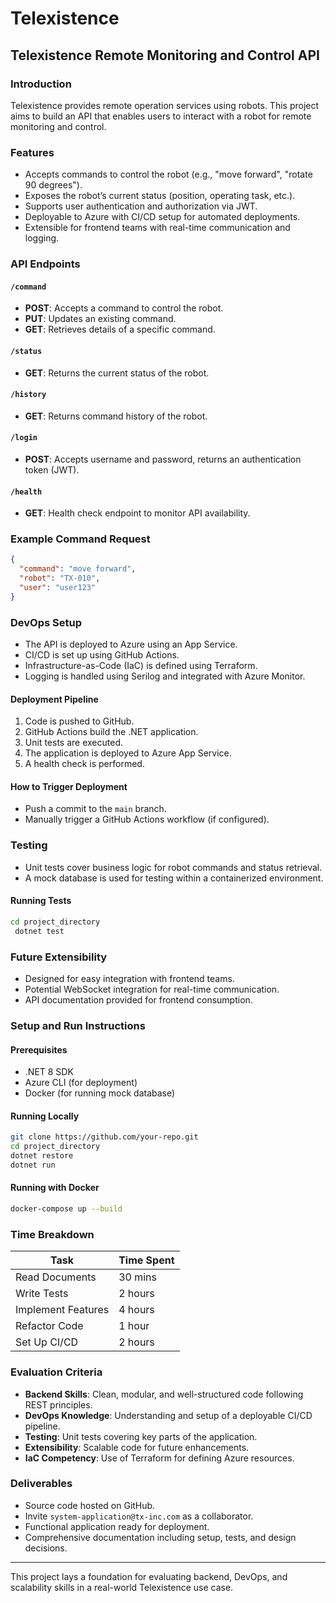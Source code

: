 # Telexistence

## Telexistence Remote Monitoring and Control API

### Introduction
Telexistence provides remote operation services using robots. This project aims to build an API that enables users to interact with a robot for remote monitoring and control.

### Features
- Accepts commands to control the robot (e.g., "move forward", "rotate 90 degrees").
- Exposes the robot’s current status (position, operating task, etc.).
- Supports user authentication and authorization via JWT.
- Deployable to Azure with CI/CD setup for automated deployments.
- Extensible for frontend teams with real-time communication and logging.

### API Endpoints

#### `/command`
- **POST**: Accepts a command to control the robot.
- **PUT**: Updates an existing command.
- **GET**: Retrieves details of a specific command.

#### `/status`
- **GET**: Returns the current status of the robot.

#### `/history`
- **GET**: Returns command history of the robot.

#### `/login`
- **POST**: Accepts username and password, returns an authentication token (JWT).

#### `/health`
- **GET**: Health check endpoint to monitor API availability.

### Example Command Request
```json
{
  "command": "move forward", 
  "robot": "TX-010", 
  "user": "user123"
}
```

### DevOps Setup
- The API is deployed to Azure using an App Service.
- CI/CD is set up using GitHub Actions.
- Infrastructure-as-Code (IaC) is defined using Terraform.
- Logging is handled using Serilog and integrated with Azure Monitor.

#### Deployment Pipeline
1. Code is pushed to GitHub.
2. GitHub Actions build the .NET application.
3. Unit tests are executed.
4. The application is deployed to Azure App Service.
5. A health check is performed.

#### How to Trigger Deployment
- Push a commit to the `main` branch.
- Manually trigger a GitHub Actions workflow (if configured).

### Testing
- Unit tests cover business logic for robot commands and status retrieval.
- A mock database is used for testing within a containerized environment.

#### Running Tests
```sh
cd project_directory
 dotnet test
```

### Future Extensibility
- Designed for easy integration with frontend teams.
- Potential WebSocket integration for real-time communication.
- API documentation provided for frontend consumption.

### Setup and Run Instructions
#### Prerequisites
- .NET 8 SDK
- Azure CLI (for deployment)
- Docker (for running mock database)

#### Running Locally
```sh
git clone https://github.com/your-repo.git
cd project_directory
dotnet restore
dotnet run
```

#### Running with Docker
```sh
docker-compose up --build
```

### Time Breakdown
| Task | Time Spent |
|------|------------|
| Read Documents | 30 mins |
| Write Tests | 2 hours |
| Implement Features | 4 hours |
| Refactor Code | 1 hour |
| Set Up CI/CD | 2 hours |

### Evaluation Criteria
- **Backend Skills**: Clean, modular, and well-structured code following REST principles.
- **DevOps Knowledge**: Understanding and setup of a deployable CI/CD pipeline.
- **Testing**: Unit tests covering key parts of the application.
- **Extensibility**: Scalable code for future enhancements.
- **IaC Competency**: Use of Terraform for defining Azure resources.

### Deliverables
- Source code hosted on GitHub.
- Invite `system-application@tx-inc.com` as a collaborator.
- Functional application ready for deployment.
- Comprehensive documentation including setup, tests, and design decisions.

---
This project lays a foundation for evaluating backend, DevOps, and scalability skills in a real-world Telexistence use case.


